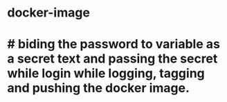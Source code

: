 # docker-image

# # biding the password to variable as a secret text and passing the secret while login while logging, tagging and pushing the docker image.
